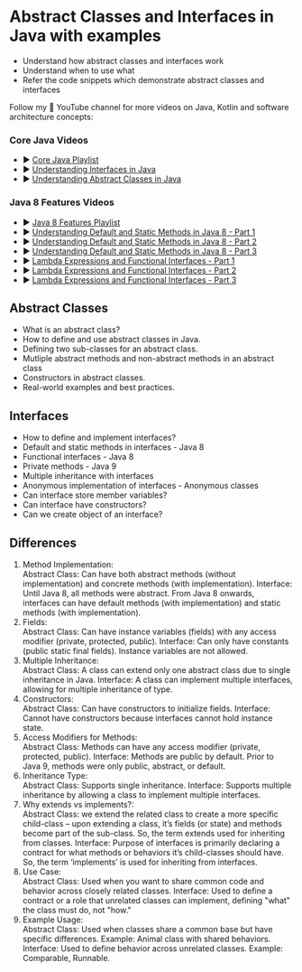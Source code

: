 # Abstract Classes and Interfaces in Java with examples


* Understand how abstract classes and interfaces work
* Understand when to use what
* Refer the code snippets which demonstrate abstract classes and interfaces

Follow my 🔴 YouTube channel for more videos on Java, Kotlin and software architecture concepts:
### Core Java Videos
* ▶ [ Core Java Playlist](https://www.youtube.com/playlist?list=PL0NAuwT3sREK2RpKdYhCM-7J9hoaPr9oY)
* ▶ [ Understanding Interfaces in Java](https://youtu.be/NZK5p3RIUic)
* ▶ [ Understanding Abstract Classes in Java](https://youtu.be/5L4U87By3_Y)

### Java 8 Features Videos
* ▶ [ Java 8 Features Playlist](https://www.youtube.com/playlist?list=PL0NAuwT3sREIpmVKgApk2vauQ4zWAenen)
* ▶ [ Understanding Default and Static Methods in Java 8 - Part 1](https://youtu.be/meFi5pR-Y4w)
* ▶ [ Understanding Default and Static Methods in Java 8 - Part 2](https://youtu.be/0RbiKB3t0Qk)
* ▶ [ Understanding Default and Static Methods in Java 8 - Part 3](https://youtu.be/xq3vbXNPnac)
* ▶ [ Lambda Expressions and Functional Interfaces - Part 1](https://youtu.be/ywr5Ojc2sBA)
* ▶ [ Lambda Expressions and Functional Interfaces - Part 2](https://youtu.be/yRagq3IAgVo)
* ▶ [ Lambda Expressions and Functional Interfaces - Part 3](https://youtu.be/9JhCJ73kvmM)


## Abstract Classes
* What is an abstract class?
* How to define and use abstract classes in Java.
* Defining two sub-classes for an abstract class.
* Mutliple abstract methods and non-abstract methods in an abstract class
* Constructors in abstract classes.
* Real-world examples and best practices.


## Interfaces
* How to define and implement interfaces?
* Default and static methods in interfaces - Java 8
* Functional interfaces - Java 8
* Private methods - Java 9
* Multiple inheritance with interfaces
* Anonymous implementation of interfaces - Anonymous classes
* Can interface store member variables?
* Can interface have constructors?
* Can we create object of an interface?

## Differences
1. Method Implementation:<br>
   Abstract Class: Can have both abstract methods (without implementation) and concrete methods (with implementation).
   Interface: Until Java 8, all methods were abstract. From Java 8 onwards, interfaces can have default methods (with implementation) and static methods (with implementation).
2. Fields:<br>
   Abstract Class: Can have instance variables (fields) with any access modifier (private, protected, public).
   Interface: Can only have constants (public static final fields). Instance variables are not allowed.
3. Multiple Inheritance:<br>
   Abstract Class: A class can extend only one abstract class due to single inheritance in Java.
   Interface: A class can implement multiple interfaces, allowing for multiple inheritance of type.
4. Constructors:<br>
   Abstract Class: Can have constructors to initialize fields.
   Interface: Cannot have constructors because interfaces cannot hold instance state.
5. Access Modifiers for Methods:<br>
   Abstract Class: Methods can have any access modifier (private, protected, public).
   Interface: Methods are public by default. Prior to Java 9, methods were only public, abstract, or default.
6. Inheritance Type:<br>
   Abstract Class: Supports single inheritance.
   Interface: Supports multiple inheritance by allowing a class to implement multiple interfaces.
7. Why extends vs implements?:<br>
   Abstract Class: we extend the related class to create a more specific child-class – upon extending a class, it’s fields (or state) and methods become part of the sub-class. 
                   So, the term extends used for inheriting from classes.
   Interface: Purpose of interfaces is primarily declaring a contract for what methods or behaviors it’s child-classes should have. 
              So, the term ‘implements’ is used for inheriting from interfaces.
8. Use Case:<br>
   Abstract Class: Used when you want to share common code and behavior across closely related classes.
   Interface: Used to define a contract or a role that unrelated classes can implement, defining "what" the class must do, not "how."
9. Example Usage:<br>
   Abstract Class: Used when classes share a common base but have specific differences. Example: Animal class with shared behaviors.
   Interface: Used to define behavior across unrelated classes. Example: Comparable, Runnable.